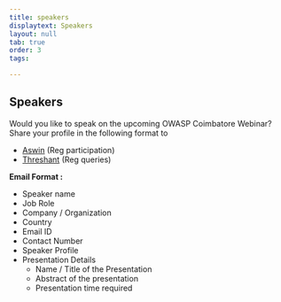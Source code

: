 ```yaml
---
title: speakers
displaytext: Speakers
layout: null
tab: true
order: 3
tags:

---
```

## Speakers

Would you like to speak on the upcoming OWASP Coimbatore Webinar? Share your profile in the following format to
- [Aswin](mailto:aswin.leelakrishnan@owasp.org) (Reg participation)
- [Threshant](mailto:threshant.gopal@owasp.org) (Reg queries)


**Email Format :**

- Speaker name
- Job Role
- Company / Organization
- Country
- Email ID
- Contact Number
- Speaker Profile
- Presentation Details
    - Name / Title of the Presentation
    - Abstract of the presentation
    - Presentation time required
